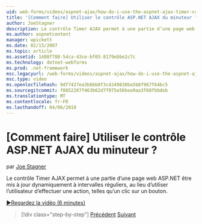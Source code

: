 ```yaml
---
uid: web-forms/videos/aspnet-ajax/how-do-i-use-the-aspnet-ajax-timer-control
title: '[Comment faire] Utiliser le contrôle ASP.NET AJAX du minuteur ? | Microsoft Docs'
author: JoeStagner
description: Le contrôle Timer AJAX permet à une partie d’une page web ASP.NET être mis à jour dynamiquement à intervalles réguliers, au lieu d’utiliser l’utilisateur d’effectuer un un...
ms.author: aspnetcontent
manager: wpickett
ms.date: 02/13/2007
ms.topic: article
ms.assetid: 1488f788-54ca-43ce-bf65-8179ebbe2c7c
ms.technology: dotnet-webforms
ms.prod: .net-framework
msc.legacyurl: /web-forms/videos/aspnet-ajax/how-do-i-use-the-aspnet-ajax-timer-control
msc.type: video
ms.openlocfilehash: 9df7427ea3b6bb8f3c4249830ba5b8f967f64bc5
ms.sourcegitcommit: f8852267f463b62d7f975e56bea9aa3f68fbbdeb
ms.translationtype: MT
ms.contentlocale: fr-FR
ms.lasthandoff: 04/06/2018
---
```

<a name="how-do-i-use-the-aspnet-ajax-timer-control"></a>[Comment faire] Utiliser le contrôle ASP.NET AJAX du minuteur ?
====================
par [Joe Stagner](https://github.com/JoeStagner)

Le contrôle Timer AJAX permet à une partie d’une page web ASP.NET être mis à jour dynamiquement à intervalles réguliers, au lieu d’utiliser l’utilisateur d’effectuer une action, telles qu’un clic sur un bouton.

[&#9654;Regardez la vidéo (6 minutes)](https://channel9.msdn.com/Blogs/ASP-NET-Site-Videos/how-do-i-use-the-aspnet-ajax-timer-control)

> [!div class="step-by-step"]
> [Précédent](how-do-i-use-the-aspnet-ajax-roundedcorners-extender.md)
> [Suivant](how-do-i-implement-the-predictive-fetch-pattern-for-ajax.md)
